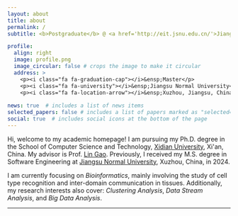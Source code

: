 ```yaml
---
layout: about
title: about
permalink: /
subtitle: <b>Postgraduate</b> @ <a href='http://eit.jsnu.edu.cn/'>Jiangsu Normal University</a> 

profile:
  align: right
  image: profile.png
  image_circular: false # crops the image to make it circular
  address: >
    <p><i class="fa fa-graduation-cap"></i>&ensp;Master</p>
    <p><i class="fa fa-university"></i>&ensp;Jiangsu Normal University</p>
    <p><i class="fa fa-location-arrow"></i>&ensp;Xuzhou, Jiangsu, China</p>
    
news: true  # includes a list of news items
selected_papers: false # includes a list of papers marked as "selected={true}"
social: true  # includes social icons at the bottom of the page
---
```

Hi, welcome to my academic homepage! I am pursuing my Ph.D. degree in the School of Computer Science and Technology, [Xidian University](https://cs.xidian.edu.cn/), Xi'an, China. My advisor is Prof. [Lin Gao](https://web.xidian.edu.cn/home/lgao/index.html). Previously, I received my M.S. degree in Software Engineering at [Jiangsu Normal University](http://eit.jsnu.edu.cn/), Xuzhou, China, in 2024.

I am currently focusing on *Bioinformatics*, mainly involving the study of cell type recognition and inter-domain communication in tissues.
Additionally, my research interests also cover: *Clustering Analysis*, *Data Stream Analysis*, and *Big Data Analysis*.

---
<script type="text/javascript" src="//rf.revolvermaps.com/0/0/6.js?i=5idpmr8ix0u&amp;m=0&amp;c=ff0000&amp;cr1=ffffff&amp;f=arial&amp;l=0&amp;s=170" async="async"></script>
